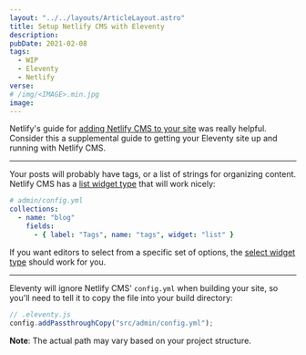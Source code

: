 ```yaml
---
layout: "../../layouts/ArticleLayout.astro"
title: Setup Netlify CMS with Eleventy
description:
pubDate: 2021-02-08
tags:
  - WIP
  - Eleventy
  - Netlify
verse:
# /img/<IMAGE>.min.jpg
image:
---
```


Netlify's guide for [adding Netlify CMS to your site](https://www.netlifycms.org/docs/add-to-your-site/) was really helpful. Consider this a supplemental guide to getting your Eleventy site up and running with Netlify CMS.

---

Your posts will probably have tags, or a list of strings for organizing content. Netlify CMS has a [list widget type](https://www.netlifycms.org/docs/widgets/#list) that will work nicely:

```yml
# admin/config.yml
collections:
  - name: "blog"
    fields:
      - { label: "Tags", name: "tags", widget: "list" }
```

If you want editors to select from a specific set of options, the [select widget type](https://www.netlifycms.org/docs/widgets/#select) should work for you.

---

Eleventy will ignore Netlify CMS' `config.yml` when building your site, so you'll need to tell it to copy the file into your build directory:

```js
// .eleventy.js
config.addPassthroughCopy("src/admin/config.yml");
```

**Note**: The actual path may vary based on your project structure.
